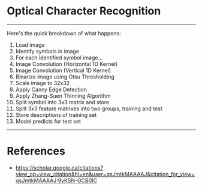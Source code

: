 # Optical Character Recognition
---

Here's the quick breakdown of what happens:

1. Load image
2. Identify symbols in image
3. For each identified symbol image...
  1. Image Convolution (Horizontal 1D Kernel)
  2. Image Convolution (Vertical 1D Kernel) 
  3. Binarize image using Otsu Thresholding
  4. Scale image to 32x32
  5. Apply Canny Edge Detection
  6. Apply Zhang-Suen Thinning Algorithm
  7. Split symbol into 3x3 matrix and store
4. Split 3x3 feature matrixes into two groups, training and test
5. Store descriptions of training set
6. Model predicts for test set

---
# References 
- https://scholar.google.ca/citations?view_op=view_citation&hl=en&user=qsJmtkMAAAAJ&citation_for_view=qsJmtkMAAAAJ:9yKSN-GCB0IC
